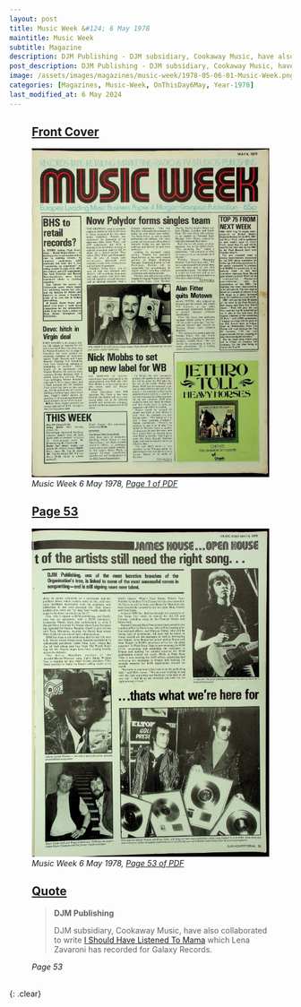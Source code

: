 ```yaml
---
layout: post
title: Music Week &#124; 6 May 1978
maintitle: Music Week
subtitle: Magazine
description: DJM Publishing - DJM subsidiary, Cookaway Music, have also collaborated to write I Should Have Listened To Mama which Lena Zavaroni has recorded for Galaxy Records.
post_description: DJM Publishing - DJM subsidiary, Cookaway Music, have also collaborated to write I Should Have Listened To Mama which Lena Zavaroni has recorded for Galaxy Records.
image: /assets/images/magazines/music-week/1978-05-06-01-Music-Week.png
categories: [Magazines, Music-Week, OnThisDay6May, Year-1978]
last_modified_at: 6 May 2024
---
```


<figure class="fig1">
<h2 id="infobox1"><a href="#infobox1">Front Cover</a></h2>
<a href="/assets/images/magazines/music-week/1978-05-06-01-Music-Week.png"><img src="/assets/images/magazines/music-week/1978-05-06-01-Music-Week.png" class="full-width zoom-in" /></a>
<cite>Music Week 6 May 1978, <a class="external-link" href="https://worldradiohistory.com/UK/Music-Week/1978/Music-Week-1978-05-06.pdf">Page 1 of PDF</a></cite>
</figure>

<figure class="fig2">
<h2 id="infobox2"><a href="#infobox2">Page 53</a></h2>
<a href="/assets/images/magazines/music-week/1978-05-06-53-Music-Week.png"><img src="/assets/images/magazines/music-week/1978-05-06-53-Music-Week.png" class="full-width zoom-in" /></a>
<cite>Music Week 6 May 1978, <a class="external-link" href="https://worldradiohistory.com/UK/Music-Week/1978/Music-Week-1978-05-06.pdf#page=53">Page 53 of PDF</a></cite>
</figure>

<figure class="fig3">
<h2 id="infobox3"><a href="#infobox3">Quote</a></h2>
<blockquote>
<p><strong>DJM Publishing</strong></p>
<p>DJM subsidiary, Cookaway Music, have also collaborated to write <a href="/discography/singles/1978-03-17-i-shouldve-listened-to-mama-uk">I Should Have Listened To Mama</a> which Lena Zavaroni has recorded for Galaxy Records.</p>
</blockquote>
<cite>Page 53</cite>
</figure>

<br />{: .clear}

